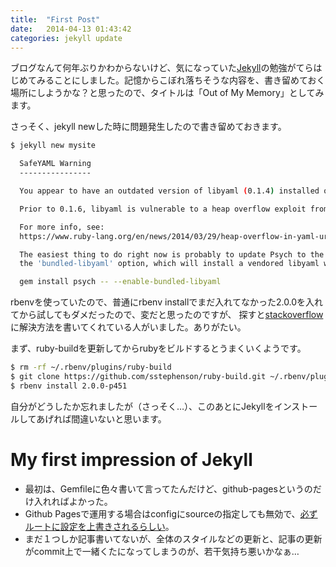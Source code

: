 ```yaml
---
title:  "First Post"
date:   2014-04-13 01:43:42
categories: jekyll update
---
```


ブログなんて何年ぶりかわからないけど、気になっていた[Jekyll](http://jekyllrb.com/)の勉強がてらはじめてみることにしました。記憶からこぼれ落ちそうな内容を、書き留めておく場所にしようかな？と思ったので、タイトルは「Out of My Memory」としてみます。

さっそく、jekyll newした時に問題発生したので書き留めておきます。

```sh
$ jekyll new mysite

  SafeYAML Warning
  ----------------

  You appear to have an outdated version of libyaml (0.1.4) installed on your system.

  Prior to 0.1.6, libyaml is vulnerable to a heap overflow exploit from malicious YAML payloads.

  For more info, see:
  https://www.ruby-lang.org/en/news/2014/03/29/heap-overflow-in-yaml-uri-escape-parsing-cve-2014-2525/

  The easiest thing to do right now is probably to update Psych to the latest version and enable
  the 'bundled-libyaml' option, which will install a vendored libyaml with the vulnerability patched:

  gem install psych -- --enable-bundled-libyaml

```

rbenvを使っていたので、普通にrbenv installでまだ入れてなかった2.0.0を入れてから試してもダメだったので、変だと思ったのですが、
探すと[stackoverflow](http://stackoverflow.com/questions/22919318/fix-for-prior-to-0-1-6-libyaml-is-vulnerable-to-a-heap-overflow-exploit-from-m)に解決方法を書いてくれている人がいました。ありがたい。

まず、ruby-buildを更新してからrubyをビルドするとうまくいくようです。

```sh
$ rm -rf ~/.rbenv/plugins/ruby-build
$ git clone https://github.com/sstephenson/ruby-build.git ~/.rbenv/plugins/ruby-build
$ rbenv install 2.0.0-p451
```

自分がどうしたか忘れましたが（さっそく…）、このあとにJekyllをインストールしてあげれば間違いないと思います。


# My first impression of Jekyll

- 最初は、Gemfileに色々書いて言ってたんだけど、github-pagesというのだけ入れればよかった。
- Github Pagesで運用する場合はconfigにsourceの指定しても無効で、[必ずルートに設定を上書きされるらしい](https://help.github.com/articles/using-jekyll-with-pages#configuration-overrides)。
- まだ１つしか記事書いてないが、全体のスタイルなどの更新と、記事の更新がcommit上で一緒くたになってしまうのが、若干気持ち悪いかなぁ…